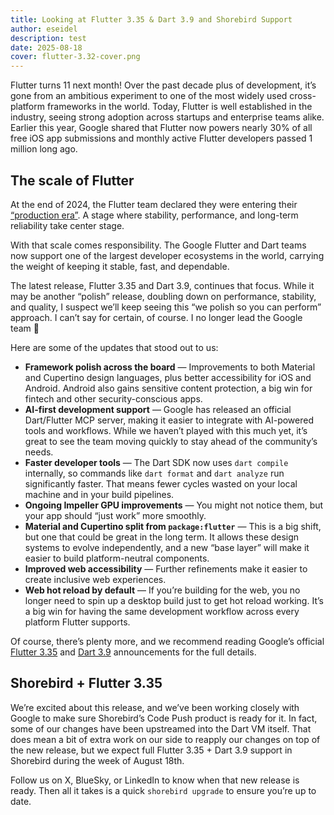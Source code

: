 ```yaml
---
title: Looking at Flutter 3.35 & Dart 3.9 and Shorebird Support
author: eseidel
description: test
date: 2025-08-18
cover: flutter-3.32-cover.png
---
```


Flutter turns 11 next month! Over the past decade plus of development, it’s gone
from an ambitious experiment to one of the most widely used cross-platform
frameworks in the world. Today, Flutter is well established in the industry,
seeing strong adoption across startups and enterprise teams alike. Earlier this
year, Google shared that Flutter now powers nearly 30% of all free iOS app
submissions and monthly active Flutter developers passed 1 million long ago.

## The scale of Flutter

At the end of 2024, the Flutter team declared they were entering their
[“production era”](https://medium.com/flutter/flutter-in-production-f9418261d8e1).
A stage where stability, performance, and long-term reliability take center
stage.

With that scale comes responsibility. The Google Flutter and Dart teams now
support one of the largest developer ecosystems in the world, carrying the
weight of keeping it stable, fast, and dependable.

The latest release, Flutter 3.35 and Dart 3.9, continues that focus. While it
may be another “polish” release, doubling down on performance, stability, and
quality, I suspect we’ll keep seeing this “we polish so you can perform”
approach. I can’t say for certain, of course. I no longer lead the Google team
🙂

Here are some of the updates that stood out to us:

- **Framework polish across the board** — Improvements to both Material and
  Cupertino design languages, plus better accessibility for iOS and Android.
  Android also gains sensitive content protection, a big win for fintech and
  other security-conscious apps.
- **AI-first development support** — Google has released an official
  Dart/Flutter MCP server, making it easier to integrate with AI-powered tools
  and workflows. While we haven’t played with this much yet, it’s great to see
  the team moving quickly to stay ahead of the community’s needs.
- **Faster developer tools** — The Dart SDK now uses `dart compile` internally,
  so commands like `dart format` and `dart analyze` run significantly faster.
  That means fewer cycles wasted on your local machine and in your build
  pipelines.
- **Ongoing Impeller GPU improvements** — You might not notice them, but your
  app should “just work” more smoothly.
- **Material and Cupertino split from `package:flutter`** — This is a big shift,
  but one that could be great in the long term. It allows these design systems
  to evolve independently, and a new “base layer” will make it easier to build
  platform-neutral components.
- **Improved web accessibility** — Further refinements make it easier to create
  inclusive web experiences.
- **Web hot reload by default** — If you’re building for the web, you no longer
  need to spin up a desktop build just to get hot reload working. It’s a big win
  for having the same development workflow across every platform Flutter
  supports.

Of course, there’s plenty more, and we recommend reading Google’s official
[Flutter 3.35](https://medium.com/flutter/whats-new-in-flutter-3-35-c58ef72e3766)
and [Dart 3.9](https://medium.com/dartlang/announcing-dart-3-9-ba49e8f38298)
announcements for the full details.

## Shorebird + Flutter 3.35

We’re excited about this release, and we’ve been working closely with Google to
make sure Shorebird’s Code Push product is ready for it. In fact, some of our
changes have been upstreamed into the Dart VM itself. That does mean a bit of
extra work on our side to reapply our changes on top of the new release, but we
expect full Flutter 3.35 + Dart 3.9 support in Shorebird during the week of
August 18th.

Follow us on X, BlueSky, or LinkedIn to know when that new release is ready.
Then all it takes is a quick `shorebird upgrade` to ensure you’re up to date.
